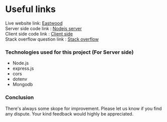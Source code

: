 # Useful links

Live website link: [Eastwood](https://eastwood-e0b30.web.app/)\
Server side code link : [Nodejs server](https://github.com/ProgrammingHeroWC4/warehouse-management-server-side-MdMehedi-Hasan)\
Client side code link : [Client side](https://github.com/ProgrammingHeroWC4/warehouse-management-client-side-MdMehedi-Hasan)\
Stack overflow question link : [Stack overflow](https://stackoverflow.com/questions/72157692/react-js-private-route-related-issue-when-trying-to-signup-or-login)

 
 ### Technologies used for this project (For Server side)
 * Node.js
 * express.js
 * cors
 * dotenv
 * Mongodb


### Conclusion
There's always some skope for improvement. Please let us know if you find any dispute. Your kind feedback would highly be appreciated.


